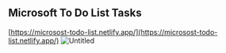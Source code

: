 ## Microsoft To Do List Tasks

[https://microsost-todo-list.netlify.app/](https://microsost-todo-list.netlify.app/)
![Untitled](https://user-images.githubusercontent.com/92398723/146031568-d09d08f1-8168-433b-bc38-726af84a1b7b.png)

